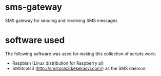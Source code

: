 # sms-gateway
SMS gateway for sending and receiving SMS messages

# software used

The following software was used for making this collection of scripts work:

- Raspbian (Linux distribution for Raspberry pi)
- SMStools3 (http://smstools3.kekekasvi.com/) as the SMS daemon
